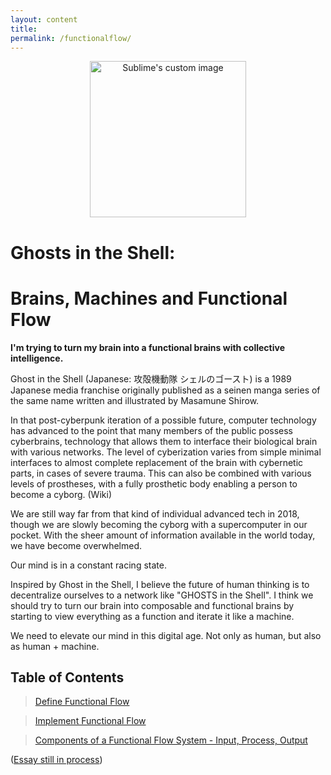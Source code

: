 ```yaml
---
layout: content
title: 
permalink: /functionalflow/
---
```



<p align="center">
  <img width="250" height="250" src="https://i.imgur.com/xm8i7k5.png" alt="Sublime's custom image"/>
</p>


# Ghosts in the Shell:
# Brains, Machines and Functional Flow

**I'm trying to turn my brain into a functional brains with collective intelligence.**

Ghost in the Shell (Japanese: 攻殻機動隊 シェルのゴースト) is a 1989 Japanese media franchise originally published as a seinen manga series of the same name written and illustrated by Masamune Shirow. 

In that post-cyberpunk iteration of a possible future, computer technology has advanced to the point that many members of the public possess cyberbrains, technology that allows them to interface their biological brain with various networks. The level of cyberization varies from simple minimal interfaces to almost complete replacement of the brain with cybernetic parts, in cases of severe trauma. This can also be combined with various levels of prostheses, with a fully prosthetic body enabling a person to become a cyborg. (Wiki)

We are still way far from that kind of individual advanced tech in 2018, though we are slowly becoming the cyborg with a supercomputer in our pocket. With the sheer amount of information available in the world today, we have become overwhelmed. 

Our mind is in a constant racing state.

Inspired by Ghost in the Shell, I believe the future of human thinking is to decentralize ourselves to a network like "GHOSTS in the Shell". I think we should try to turn our brain into composable and functional brains by starting to view everything as a function and iterate it like a machine. 

We need to elevate our mind in this digital age. Not only as human, but also as human + machine.


## Table of Contents 

> [Define Functional Flow](https://github.com/functionalflow/brains/blob/master/README.md#define-functional-flow)

> [Implement Functional Flow](https://github.com/functionalflow/brains/blob/master/README.md#implement-functional-flow)

> [Components of a Functional Flow System - Input, Process, Output](https://github.com/functionalflow/brains/blob/master/README.md#components-of-a-functional-flow-system---input-process-output)

([Essay still in process](https://github.com/functionalflow/brains/projects/11))

